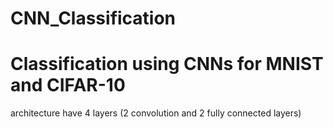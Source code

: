 # CNN_Classification
# Classification using CNNs for MNIST and CIFAR-10
architecture have 4 layers (2 convolution and 2 fully connected layers)

